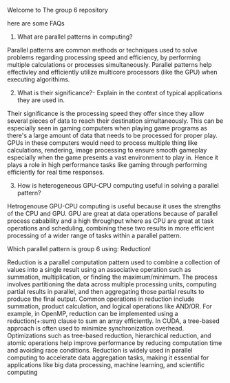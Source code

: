 Welcome to The group 6 repository

here are some FAQs

1) What are parallel patterns in computing? 
  
Parallel patterns are common methods or techniques used to solve problems regarding processing speed and efficiency, by performing multiple calculations or processes simultaneously. Parallel patterns help effectivley and efficiently utilize multicore processors (like the GPU) when executing algorithims. 
  
2) What is their significance?- Explain in the context of typical applications they are used in. 

Their significance is the processing speed they offer since they allow several pieces of data to reach their destination simultaneously. This can be especially seen in gaming computers when playing game programs as there's a large amount of data that needs to be processed for proper play. GPUs in these computers would need to process multiple thing like calculations, rendering, image processing to ensure smooth gameplay especially when the game presents a vast environment to play in. Hence it plays a role in high performance tasks like gaming through performing efficiently for real time responses.


3) How is heterogeneous GPU-CPU computing useful in solving a parallel pattern?

Hetrogenouse GPU-CPU computing is useful because it uses the strengths of the CPU and GPU. GPU are great at data operations because of parallel process cabability and a high throughput where as CPU are great at task operations and scheduling, combining these two results in more efficient processing of a wider range of tasks within a parallel pattern.

Which parallel pattern is group 6 using: Reduction!

Reduction is a parallel computation pattern used to combine a collection of values into a single result using an associative operation such as summation, multiplication, or finding the maximum/minimum. The process involves partitioning the data across multiple processing units, computing partial results in parallel, and then aggregating those partial results to produce the final output. Common operations in reduction include summation, product calculation, and logical operations like AND/OR. For example, in OpenMP, reduction can be implemented using a reduction(+:sum) clause to sum an array efficiently. In CUDA, a tree-based approach is often used to minimize synchronization overhead. Optimizations such as tree-based reduction, hierarchical reduction, and atomic operations help improve performance by reducing computation time and avoiding race conditions. Reduction is widely used in parallel computing to accelerate data aggregation tasks, making it essential for applications like big data processing, machine learning, and scientific computing
